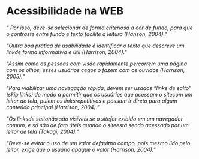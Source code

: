 # Acessibilidade na WEB

*" Por isso, deve-se selecionar de forma criteriosa a cor de fundo, para que o contraste entre fundo e texto facilite a leitura (Hanson, 2004)."*

*"Outra  boa  prática  de  usabilidade  é  identificar  o  texto  que  descreve  um linkde  forma informativa e útil (Harrison, 2004)."*

*"Assim como as pessoas com visão rapidamente percorrem uma página com os olhos, esses usuários cegos o fazem com os ouvidos (Harrison, 2005)."*

*"Para viabilizar uma navegação rápida, devem ser usados “links de salto” (skip links) de modo  a  permitir  que  os  usuários  que  acessam  o sitecom  um  leitor  de  tela,  pulem  os linksrepetitivos e possam ir direto para algum conteúdo principal (Harrison, 2004)."*

*"Os linksde saltonão são visíveis se o sitefor exibido em um navegador comum, e só são de fato úteis quando o siteestá sendo acessado por um leitor de tela (Takagi, 2004)."*

*"Deve-se evitar o uso de um valor defaultno campo, pois mesmo lido pelo leitor, exige que o usuário apague o valor (Harrison, 2004)."*